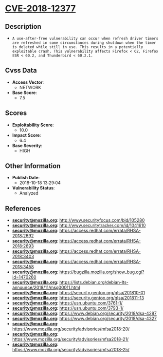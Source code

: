 
# [CVE-2018-12377](http://www.securityfocus.com/bid/105280)

## Description

- `A use-after-free vulnerability can occur when refresh driver timers are refreshed in some circumstances during shutdown when the timer is deleted while still in use. This results in a potentially exploitable crash. This vulnerability affects Firefox < 62, Firefox ESR < 60.2, and Thunderbird < 60.2.1.`

## Cvss Data

- **Access Vector**:
  - NETWORK
- **Base Score**:
  - 7.5

## Scores

- **Exploitability Score**:
  - 10.0
- **Impact Score**:
  - 6.4
- **Base Severity**:
  - HIGH

## Other Information

- **Publish Date**:
  - 2018-10-18 13:29:04
- **Vulnerability Status**:
  - Analyzed

## References

- **security@mozilla.org**: http://www.securityfocus.com/bid/105280
- **security@mozilla.org**: http://www.securitytracker.com/id/1041610
- **security@mozilla.org**: https://access.redhat.com/errata/RHSA-2018:2692
- **security@mozilla.org**: https://access.redhat.com/errata/RHSA-2018:2693
- **security@mozilla.org**: https://access.redhat.com/errata/RHSA-2018:3403
- **security@mozilla.org**: https://access.redhat.com/errata/RHSA-2018:3458
- **security@mozilla.org**: https://bugzilla.mozilla.org/show_bug.cgi?id=1470260
- **security@mozilla.org**: https://lists.debian.org/debian-lts-announce/2018/11/msg00011.html
- **security@mozilla.org**: https://security.gentoo.org/glsa/201810-01
- **security@mozilla.org**: https://security.gentoo.org/glsa/201811-13
- **security@mozilla.org**: https://usn.ubuntu.com/3761-1/
- **security@mozilla.org**: https://usn.ubuntu.com/3793-1/
- **security@mozilla.org**: https://www.debian.org/security/2018/dsa-4287
- **security@mozilla.org**: https://www.debian.org/security/2018/dsa-4327
- **security@mozilla.org**: https://www.mozilla.org/security/advisories/mfsa2018-20/
- **security@mozilla.org**: https://www.mozilla.org/security/advisories/mfsa2018-21/
- **security@mozilla.org**: https://www.mozilla.org/security/advisories/mfsa2018-25/

